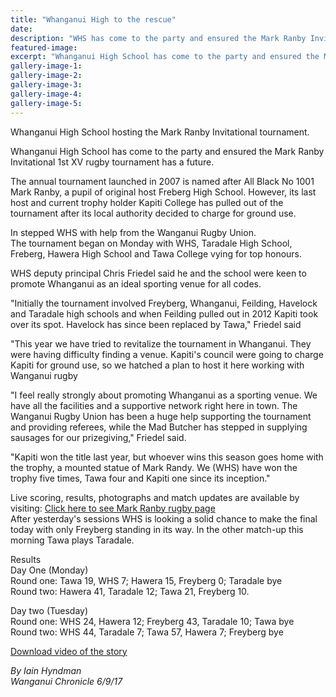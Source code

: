 ```yaml
---
title: "Whanganui High to the rescue"
date: 
description: "WHS has come to the party and ensured the Mark Ranby Invitational 1st XV rugby tournament has a future..."
featured-image: 
excerpt: "Whanganui High School has come to the party and ensured the Mark Ranby Invitational 1st XV rugby tournament has a future."
gallery-image-1: 
gallery-image-2: 
gallery-image-3: 
gallery-image-4: 
gallery-image-5: 
---
```


<p class="element element-paragraph"><span>Whanganui High School hosting the Mark Ranby Invitational tournament.</span></p>
<p class="element element-paragraph">Whanganui High School has come to the party and ensured the Mark Ranby Invitational 1st XV rugby tournament has a future.</p>
<p class="element element-paragraph">The annual tournament launched in 2007 is named after All Black No 1001 Mark Ranby, a pupil of original host Freberg High School. However, its last host and current trophy holder Kapiti College has pulled out of the tournament after its local authority decided to charge for ground use.</p>
<p class="element element-paragraph">In stepped WHS with help from the Wanganui Rugby Union.<br />The tournament began on Monday with WHS, Taradale High School, Freberg, Hawera High School and Tawa College vying for top honours.</p>
<p class="element element-paragraph">WHS deputy principal Chris Friedel said he and the school were keen to promote Whanganui as an ideal sporting venue for all codes.</p>
<p class="element element-paragraph">"Initially the tournament involved Freyberg, Whanganui, Feilding, Havelock and Taradale high schools and when Feilding pulled out in 2012 Kapiti took over its spot. Havelock has since been replaced by Tawa," Friedel said</p>
<p class="element element-paragraph">"This year we have tried to revitalize the tournament in Whanganui. They were having difficulty finding a venue. Kapiti's council were going to charge Kapiti for ground use, so we hatched a plan to host it here working with Wanganui rugby</p>
<p class="element element-paragraph">"I feel really strongly about promoting Whanganui as a sporting venue. We have all the facilities and a supportive network right here in town. The Wanganui Rugby Union has been a huge help supporting the tournament and providing referees, while the Mad Butcher has stepped in supplying sausages for our prizegiving," Friedel said.</p>
<p class="element element-paragraph">"Kapiti won the title last year, but whoever wins this season goes home with the trophy, a mounted statue of Mark Randy. We (WHS) have won the trophy five times, Tawa four and Kapiti one since its inception."</p>
<p class="element element-paragraph">Live scoring, results, photographs and match updates are available by visiting:&nbsp;<a href="https://sites.google.com/wanganuihigh.school.nz/markranby2017/home" target="_blank">Click here to see Mark Ranby rugby page</a><br />After yesterday's sessions WHS is looking a solid chance to make the final today with only Freyberg standing in its way. In the other match-up this morning Tawa plays Taradale.</p>
<p class="element element-paragraph">Results<br />Day One (Monday)<br />Round one: Tawa 19, WHS 7; Hawera 15, Freyberg 0; Taradale bye<br />Round two: Hawera 41, Taradale 12; Tawa 21, Freyberg 10.</p>
<p class="element element-paragraph">Day two (Tuesday)<br />Round one: WHS 24, Hawera 12; Freyberg 43, Taradale 10; Tawa bye<br />Round two: WHS 44, Taradale 7; Tawa 57, Hawera 7; Freyberg bye</p>
<p class="element element-paragraph"><a href="http://www.nzherald.co.nz/wanganui-chronicle/news/article.cfm?c_id=1503426&amp;objectid=11917451">Download video of the story</a></p>
<p class="element element-paragraph"><em>By Iain Hyndman</em><br /><em>Wanganui Chronicle 6/9/17</em></p>

